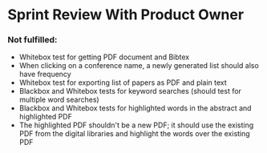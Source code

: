# Sprint Review With Product Owner

### Not fulfilled:
- Whitebox test for getting PDF document and Bibtex
- When clicking on a conference name, a newly generated list should also have frequency
- Whitebox test for exporting list of papers as PDF and plain text
- Blackbox and Whitebox tests for keyword searches (should test for multiple word searches)
- Blackbox and Whitebox tests for highlighted words in the abstract and highlighted PDF
- The highlighted PDF shouldn't be a new PDF; it should use the existing PDF from the digital libraries and highlight the words over the existing PDF
